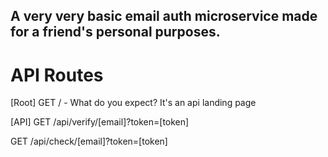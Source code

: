 ## A very **very** basic email auth microservice made for a friend's personal purposes.

# API Routes

[Root]
GET / - What do you expect? It's an api landing page

[API]
GET /api/verify/[email]?token=[token]

GET /api/check/[email]?token=[token]
